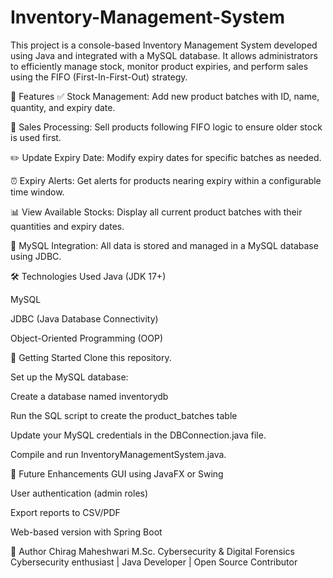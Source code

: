 # Inventory-Management-System
This project is a console-based Inventory Management System developed using Java and integrated with a MySQL database. It allows administrators to efficiently manage stock, monitor product expiries, and perform sales using the FIFO (First-In-First-Out) strategy.

🔧 Features
✅ Stock Management: Add new product batches with ID, name, quantity, and expiry date.

🛒 Sales Processing: Sell products following FIFO logic to ensure older stock is used first.

✏️ Update Expiry Date: Modify expiry dates for specific batches as needed.

⏰ Expiry Alerts: Get alerts for products nearing expiry within a configurable time window.

📊 View Available Stocks: Display all current product batches with their quantities and expiry dates.

💾 MySQL Integration: All data is stored and managed in a MySQL database using JDBC.

🛠 Technologies Used
Java (JDK 17+)

MySQL

JDBC (Java Database Connectivity)

Object-Oriented Programming (OOP)

🚀 Getting Started
Clone this repository.

Set up the MySQL database:

Create a database named inventorydb

Run the SQL script to create the product_batches table

Update your MySQL credentials in the DBConnection.java file.

Compile and run InventoryManagementSystem.java.

📂 Future Enhancements
GUI using JavaFX or Swing

User authentication (admin roles)

Export reports to CSV/PDF

Web-based version with Spring Boot

👤 Author
Chirag Maheshwari
M.Sc. Cybersecurity & Digital Forensics
Cybersecurity enthusiast | Java Developer | Open Source Contributor

